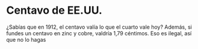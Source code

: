 # Centavo de EE.UU.

¿Sabías que en 1912, el centavo valía lo que el cuarto vale hoy? Además, si
fundes un centavo en zinc y cobre, valdría 1,79 céntimos. Eso es ilegal, así que
no lo hagas

